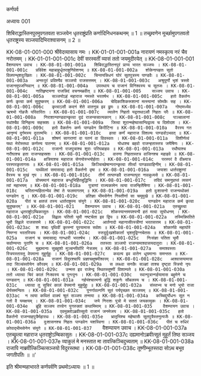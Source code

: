 कर्णपर्व

अध्यायः 001

शिबिराद्धास्तिनपुरमुपगतवता सञ्जयेन धृतराष्ट्रंप्रति कर्णादिनिधनकथनम् ॥ 1 ॥ तच्छ्रवणेन मूर्च्छामुपगतवतो धृतराष्ट्रस्य सञ्जयादिभिराश्वासनम् ॥ 2 ॥

KK-08-01-001-000  	श्रीवेदव्यासाय नमः ।
KK-01-01-001-001a	नारायणं नमस्कृत्य नरं चैव नरोत्तमम् ।
KK-01-01-001-001c	देवीं सरस्वतीं व्यासं ततो जयमुदीरयेत् ॥
KK-08-01-001-001  	`वैशम्पायन उवाच ।
KK-08-01-001-001a	शिबिराद्धास्तिनपुरं प्राप्य भारत सञ्जयः ।
KK-08-01-001-001c	प्रविवेश महाबाहुर्धृतराष्ट्रनिवेशनम् ॥
KK-08-01-001-002a	शोकेनापहतः सूतो विलपन्भृशदुःखितः ।
KK-08-01-001-002c	चिन्तयन्निधनं घोरं सूतपुत्रस्य पाण्डवैः ॥
KK-08-01-001-003a	अन्तःपुरं प्रविश्यैव सञ्जयो राजसत्तमम् ।
KK-08-01-001-003c	अश्रुपूर्णो भृशं त्रस्तो राजानमुपजग्मिवान् ॥
KK-08-01-001-004a	उपस्थाय च राजानं विनिश्वस्य च सूतजः ।
KK-08-01-001-004c	नातिहृष्टमना राजन्निदं वचनमब्रवीत् ॥
KK-08-01-001-005  	सञ्जय उवाच ।
KK-08-01-001-005a	सञ्जयोऽहं महाराज नमस्ते भरतर्षभ ।
KK-08-01-001-005c	हतो वैकर्तनः कर्णः कृत्वा कर्म सुदुष्करम् ॥
KK-08-01-001-006a	चेदिकाशिकरूशानां मत्स्यानां सोमकैः सह ।
KK-08-01-001-006c	कृत्वाऽसौ कदनं शेते वातनुन्न इव द्रुमः ॥
KK-08-01-001-007a	गोष्ठमध्येव ऋषभो गोव्रजैः परिवारितः ।
KK-08-01-001-007c	व्यालेन निहतो यद्वत्तथाऽसौ निहतः परैः ॥
KK-08-01-001-008a	निराशान्पाण्डवान्कृत्वा दृढं राजन्ससात्यकान् ।
KK-08-01-001-008c	पाञ्चालानां रथांश्चैव विनिहत्य सहस्रशः ॥
KK-08-01-001-009a	जित्वा शूरान्महेष्वासान्विद्राव्य च दिशोदश ।
KK-08-01-001-009c	हतो वैकर्तनः कर्णः पाण्डवेन किरीटिना ॥
KK-08-01-001-010a	वैरस्य गत आनृण्यं दुर्गमस्य दुरात्मभिः ।
KK-08-01-001-010c	हत्वा कर्णं महाराज विशल्यः पाण्डवोऽभवत् ॥
KK-08-01-001-011a	शोषणं सागराणां वा पतनं वा विवस्वतः ।
KK-08-01-001-011a	विशीर्णत्वं यथा मेरोस्तथा कर्णस्य पातनम् ॥
KK-08-01-001-012a	योधाश्च बहवो राजन्हतास्तत्र जयैषिणः ।
KK-08-01-001-012c	राजानो राजपुत्राश्च शूराः परिघबाहवः ॥
KK-08-01-001-013a	रथौघाश्च नरौघाश्च हता राजन्सहस्रशः ।
KK-08-01-001-013c	वारणा निहतास्तत्र वाजिनश्च महाहवे ॥
KK-08-01-001-014a	क्षत्रियाश्च महाराज सेनयोरुभयोर्हताः ।
KK-08-01-001-014c	परस्परं वै वीक्ष्यात्र परस्परकृतागसः ॥
KK-08-01-001-015a	किञ्चिच्छेषान्परान्कृत्वा तीर्त्वा पाण्डववाहिनीम् ।
KK-08-01-001-015c	पार्थवेलां समासाद्य हतो वैकर्तनो वृषा ॥
KK-08-01-001-016a	जयाशा धार्तराष्ट्राणां वैरस्य च मुखं नृप ।
KK-08-01-001-016c	तीर्णं तत्पाण्डवै राजन्यत्पुरा नावबुध्यसे ॥
KK-08-01-001-017a	प्रोच्यमानं महाराज बन्धुभिर्हितबुद्धिभिः ।
KK-08-01-001-017c	तदिदं समनुप्राप्तं व्यसनं त्वां महाभयम् ॥
KK-08-01-001-018a	पुत्राणां राज्यकामेन त्वया राजन्हितैषिणा ।
KK-08-01-001-018c	चरितान्यहितान्येव तेषां ते फलमागतम् ॥
KK-08-01-001-019a	हतो दुःशासनो राजन्यथोक्तं पाण्डवेन तु ।
KK-08-01-001-019c	प्रतिज्ञा भीमसेनेन निस्तीर्णा सा चमूमुखे ॥
KK-08-01-001-020a	पीतं च क्षतजं तस्य धार्तराष्ट्रस्य संयुगे ।
KK-08-01-001-020c	पाण्डवेन महाराज कर्म कृत्वा सुदुष्करम्' ॥
KK-08-01-001-021  	वैशम्पायन उवाच ।
KK-08-01-001-021a	एतच्छ्रुत्वा महाराज धृतराष्ट्रोऽम्बिकासुतः ।
KK-08-01-001-021c	शोकस्यान्तमपश्यन्वै हतं मत्वा सुयोधनम् ।
KK-08-01-001-021e 	विह्वलः पतितो भूमौ नष्टचेता इव द्विपः ॥
KK-08-01-001-022a	तस्मिन्निपतिते भूमौ विह्वले राजसत्तमे ।
KK-08-01-001-022c	आर्तनादो महानासीत्स्त्रीणां भरतसत्तम ॥
KK-08-01-001-023ac	श शब्दः पृथिवीं कृत्स्नां पूरयामास सर्वशः ॥
KK-08-01-001-024a	शोकार्णवे महाघोरे निमग्ना भरतस्त्रियः ।
KK-08-01-001-024c	रुरुदुर्दुःखशोकार्ता भृशमुद्विग्नचेतसः ॥
KK-08-01-001-025a	राजानं च समासाद्य गान्धारी भरतर्षभ ।
KK-08-01-001-025c	निःसंज्ञा पतिता भूमौ सर्वाण्यन्तः पुराणि च ॥
KK-08-01-001-026a	ततस्ताः स़ञ्जयो राजन्समाश्वासयदातुराः ।
KK-08-01-001-026c	मुह्यमानाः सुबहुशो मुञ्चन्तीर्वारि नेत्रजम् ॥
KK-08-01-001-027a	समाश्वस्ताः स्त्रियस्तास्तु वेपमाना मुहुर्मुहुः ।
KK-08-01-001-027c	कदल्य इव वातेन धूयमानाः समन्ततः ॥
KK-08-01-001-028a	राजानं विदुरश्चापि प्रज्ञाचक्षुषमीश्वरम् ।
KK-08-01-001-028c	आश्वासयामास तदा सिञ्चंस्तोयेन कौरवम् ॥
KK-08-01-001-029a	स लब्ध्वा सनकैः सञ्ज्ञां ताश्च दृष्ट्वा स्त्रियो नृपः ।
KK-08-01-001-029c	उन्मत्त इव राजेन्द्र स्थितस्तूष्णीं विशाम्पते ॥
KK-08-01-001-030a	ततो ध्यात्वा चिरं कालं निःश्वस्य च पुनःपुनः ।
KK-08-01-001-030c	स्वान्पुत्रान्गर्हयामास बहुमेने च पाण्डवान् ॥
KK-08-01-001-031a	गर्हयंश्चात्मनो बुद्धिं शकुनेः सौबलस्य च ।
KK-08-01-001-031c	ध्यात्वा तु सुचिरं कालं वेपमानो मुहुर्मुहुः ॥
KK-08-01-001-032a	संस्तभ्य च मनो भूयो राजा धैर्यसमन्वितः ।
KK-08-01-001-032c	पुनर्गावल्गणिं सूतं पर्यपृच्छत सञ्जयम् ॥
KK-08-01-001-033ac	न त्वया कथितं वाक्यं श्रुतं सञ्जय तन्मया ॥
KK-08-01-001-034a	कच्चिद्दुर्योधनः सूत न गतो वै यमक्षयम् ।
KK-08-01-001-034c	जये निराशः पुत्रो मे सततं जयकामुकः ।
KK-08-01-001-034e 	ब्रूहि सञ्जय तत्त्वेन पुनरुक्तां कथामिमाम् ॥
KK-08-01-001-035  	वैशम्पायन उवाच ।
KK-08-01-001-035a	एवमुक्तोऽब्रवीत्सूतो राजानं जनमेजय ।
KK-08-01-001-035c	हतो वैकर्तनो राजन्सहपुत्रैर्महारथः ।
KK-08-01-001-035e 	भ्रातृभिश्च महेष्वासैः सूतपुत्रैस्तनुत्यजैः ॥
KK-08-01-001-036a	दुःशासनश्च निहतः पाण्डवेन यशस्विना ।
KK-08-01-001-036c	पीतं च रुधिरं कोपाद्भीमसेनेन संयुगे ॥
KK-08-01-001-037  	`वैशम्पायन उवाच ।
KK-08-01-001-037a	एतच्छ्रुत्वा महाराज धृतराष्ट्रोऽम्बिकासुतः ।
KK-08-01-001-037c	दह्यमानोऽब्रवीत्सूतं मुहूर्तं तिष्ठ सञ्जय ।
KK-08-01-001-037e 	व्याकुलं मे मनस्तात मा तावत्किञ्चिदुच्यताम् ॥
KK-08-01-001-038a	राजापि नाब्रवीत्किञ्चित्सञ्जयो विदुरस्तथा ।
KK-08-01-001-038c	तूष्णीम्भूतस्तदा सोऽथ बभूव जगतीपतिः ॥ ॥'

इति श्रीमन्महाभारते कर्णपर्वणि प्रथमोऽध्यायः ॥ 1 ॥

